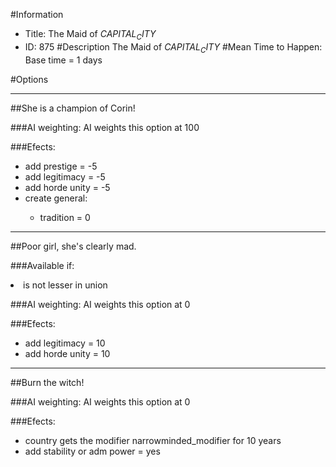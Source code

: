 #Information
 - Title: The Maid of $CAPITAL_CITY$
 - ID: 875
#Description
The Maid of $CAPITAL_CITY$
#Mean Time to Happen:
Base time = 1 days

#Options

___
##She is a champion of Corin!

###AI weighting:
AI weights this option at 100


###Efects:<ul><li>add prestige = -5</li><li>add legitimacy = -5</li><li>add horde unity = -5</li><li>create general:</li><ul><li>tradition = 0</li></ul></ul>

___
##Poor girl, she's clearly mad.

###Available if:
<li>is not lesser in union</li>

###AI weighting:
AI weights this option at 0


###Efects:<ul><li>add legitimacy = 10</li><li>add horde unity = 10</li></ul>

___
##Burn the witch!

###AI weighting:
AI weights this option at 0


###Efects:<ul><li>country gets the modifier narrowminded_modifier for 10 years</li><li>add stability or adm power = yes</li></ul>
